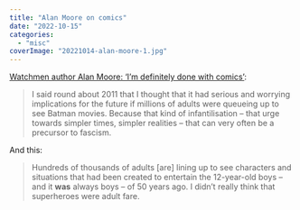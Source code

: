 ```yaml
---
title: "Alan Moore on comics"
date: "2022-10-15"
categories: 
  - "misc"
coverImage: "20221014-alan-moore-1.jpg"
---
```


[Watchmen author Alan Moore: ‘I’m definitely done with comics’](https://www.theguardian.com/books/2022/oct/07/watchmen-author-alan-moore-im-definitely-done-with-comics):

> I said round about 2011 that I thought that it had serious and worrying implications for the future if millions of adults were queueing up to see Batman movies. Because that kind of infantilisation – that urge towards simpler times, simpler realities – that can very often be a precursor to fascism.

And this:

> Hundreds of thousands of adults \[are\] lining up to see characters and situations that had been created to entertain the 12-year-old boys – and it __was__ always boys – of 50 years ago. I didn’t really think that superheroes were adult fare.
